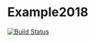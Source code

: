 # Example2018

[![Build Status](https://travis-ci.org/CourtA96/Example2018-1.svg?branch=master)](https://travis-ci.org/CourtA96/Example2018-1)